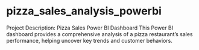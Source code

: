 # pizza_sales_analysis_powerbi
Project Description: Pizza Sales Power BI Dashboard This Power BI dashboard provides a comprehensive analysis of a pizza restaurant’s sales performance, helping uncover key trends and customer behaviors. 
